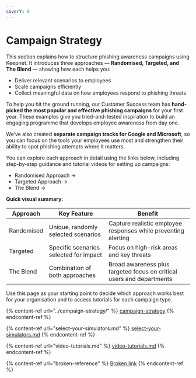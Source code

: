```yaml
---
coverY: 0
---
```


# Campaign Strategy

This section explains how to structure phishing awareness campaigns using Keepnet. It introduces three approaches — **Randomised, Targeted, and The Blend** — showing how each helps you:

* Deliver relevant scenarios to employees
* Scale campaigns efficiently
* Collect meaningful data on how employees respond to phishing threats

To help you hit the ground running, our Customer Success team has **hand-picked the most popular and effective phishing campaigns** for your first year. These examples give you tried-and-tested inspiration to build an engaging programme that develops employee awareness from day one.

We’ve also created **separate campaign tracks for Google and Microsoft**, so you can focus on the tools your employees use most and strengthen their ability to spot phishing attempts where it matters.

You can explore each approach in detail using the links below, including step-by-step guidance and tutorial videos for setting up campaigns:

* Randomised Approach →
* Targeted Approach →
* The Blend →

**Quick visual summary:**

| Approach   | Key Feature                            | Benefit                                                               |
| ---------- | -------------------------------------- | --------------------------------------------------------------------- |
| Randomised | Unique, randomly selected scenarios    | Capture realistic employee responses while preventing alerting        |
| Targeted   | Specific scenarios selected for impact | Focus on high-risk areas and key threats                              |
| The Blend  | Combination of both approaches         | Broad awareness plus targeted focus on critical users and departments |

Use this page as your starting point to decide which approach works best for your organisation and to access tutorials for each campaign type.

{% content-ref url="../campaign-strategy/" %}
[campaign-strategy](../campaign-strategy/)
{% endcontent-ref %}

{% content-ref url="select-your-simulators.md" %}
[select-your-simulators.md](select-your-simulators.md)
{% endcontent-ref %}

{% content-ref url="video-tutorials.md" %}
[video-tutorials.md](video-tutorials.md)
{% endcontent-ref %}

{% content-ref url="broken-reference" %}
[Broken link](broken-reference)
{% endcontent-ref %}
